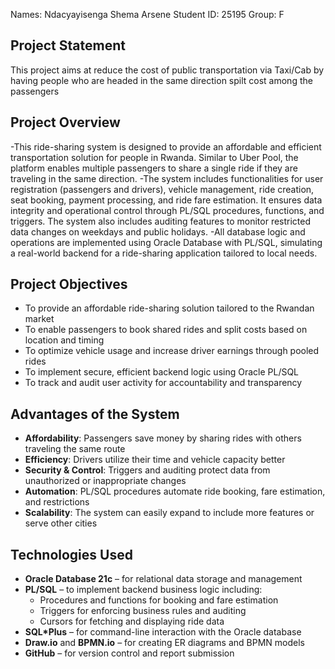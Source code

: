 Names: Ndacyayisenga Shema Arsene
Student ID: 25195
Group: F

## Project Statement
This project aims at reduce the cost of public transportation via Taxi/Cab by having people who are headed in the same direction
spilt cost among the passengers

## Project Overview

-This ride-sharing system is designed to provide an affordable and efficient transportation solution for people in Rwanda. Similar to Uber Pool, the platform enables multiple passengers to share a single ride if they are traveling in the same direction.
-The system includes functionalities for user registration (passengers and drivers), vehicle management, ride creation, seat booking, payment processing, and ride fare estimation. It ensures data integrity and operational control through PL/SQL procedures, functions, and triggers. The system also includes auditing features to monitor restricted data changes on weekdays and public holidays.
-All database logic and operations are implemented using Oracle Database with PL/SQL, simulating a real-world backend for a ride-sharing application tailored to local needs.

## Project Objectives

- To provide an affordable ride-sharing solution tailored to the Rwandan market
- To enable passengers to book shared rides and split costs based on location and timing
- To optimize vehicle usage and increase driver earnings through pooled rides
- To implement secure, efficient backend logic using Oracle PL/SQL
- To track and audit user activity for accountability and transparency

## Advantages of the System

- **Affordability**: Passengers save money by sharing rides with others traveling the same route
- **Efficiency**: Drivers utilize their time and vehicle capacity better
- **Security & Control**: Triggers and auditing protect data from unauthorized or inappropriate changes
- **Automation**: PL/SQL procedures automate ride booking, fare estimation, and restrictions
- **Scalability**: The system can easily expand to include more features or serve other cities

## Technologies Used

- **Oracle Database 21c** – for relational data storage and management
- **PL/SQL** – to implement backend business logic including:
  - Procedures and functions for booking and fare estimation
  - Triggers for enforcing business rules and auditing
  - Cursors for fetching and displaying ride data
- **SQL*Plus** – for command-line interaction with the Oracle database
- **Draw.io** and **BPMN.io** – for creating ER diagrams and BPMN models
- **GitHub** – for version control and report submission



